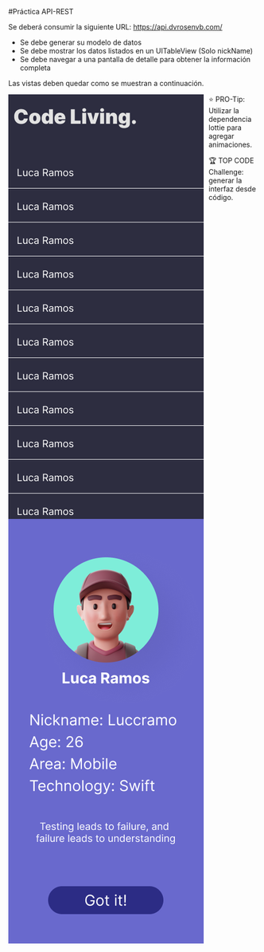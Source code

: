 
#Práctica API-REST

Se deberá consumir la siguiente URL:
https://api.dvrosenvb.com/

- Se debe generar su modelo de datos
- Se debe mostrar los datos listados en un UITableView (Solo nickName)
- Se debe navegar a una pantalla de detalle para obtener la información completa 


Las vistas deben quedar como se muestran a continuación.


<img src="https://github.com/thecodingkey/media/blob/main/02.png" style="float: left; margin-right: 10px;" />   <img src="https://github.com/thecodingkey/media/blob/main/01.png" style="float: left; margin-right: 10px;" />

⭐️ PRO-Tip: Utilizar la dependencia lottie para agregar animaciones.

🏆 TOP CODE Challenge: generar la interfaz desde código. 
